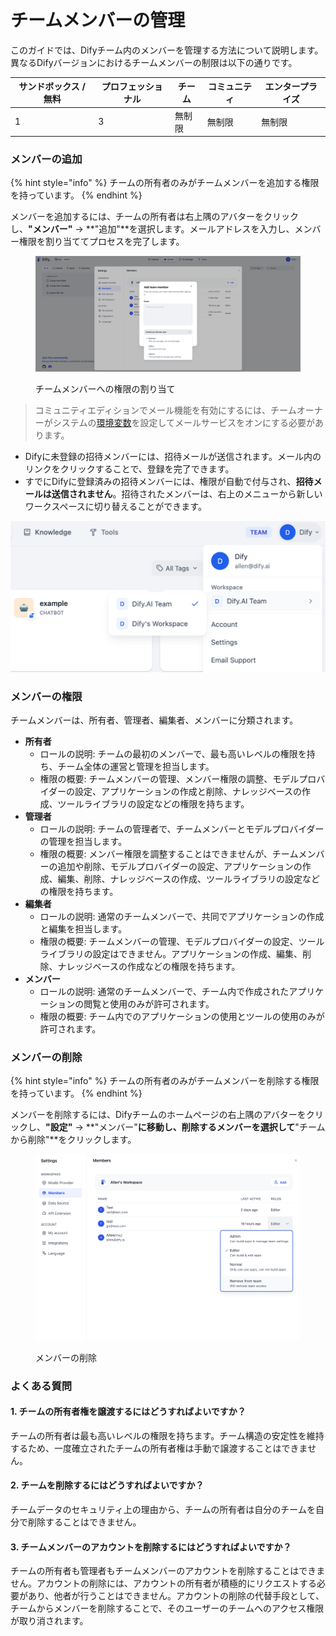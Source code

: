# チームメンバーの管理

このガイドでは、Difyチーム内のメンバーを管理する方法について説明します。異なるDifyバージョンにおけるチームメンバーの制限は以下の通りです。

| サンドボックス / 無料 | プロフェッショナル | チーム | コミュニティ | エンタープライズ |
| ------------ | --------- | --- | ------ | -------- |
| 1            | 3         | 無制限 | 無制限    | 無制限      |

### メンバーの追加

{% hint style="info" %}
チームの所有者のみがチームメンバーを追加する権限を持っています。
{% endhint %}

メンバーを追加するには、チームの所有者は右上隅のアバターをクリックし、**"メンバー"** → \*\*"追加"\*\*を選択します。メールアドレスを入力し、メンバー権限を割り当ててプロセスを完了します。

<figure><img src="../../.gitbook/assets/team-members-management-01.png" alt=""><figcaption><p>チームメンバーへの権限の割り当て</p></figcaption></figure>

> コミュニティエディションでメール機能を有効にするには、チームオーナーがシステムの[環境変数](../../getting-started/install-self-hosted/environments)を設定してメールサービスをオンにする必要があります。

- Difyに未登録の招待メンバーには、招待メールが送信されます。メール内のリンクをクリックすることで、登録を完了できます。
- すでにDifyに登録済みの招待メンバーには、権限が自動で付与され、**招待メールは送信されません**。招待されたメンバーは、右上のメニューから新しいワークスペースに切り替えることができます。

![](../../../img/switch-workspace.png)

### メンバーの権限

チームメンバーは、所有者、管理者、編集者、メンバーに分類されます。

* **所有者**
  * ロールの説明: チームの最初のメンバーで、最も高いレベルの権限を持ち、チーム全体の運営と管理を担当します。
  * 権限の概要: チームメンバーの管理、メンバー権限の調整、モデルプロバイダーの設定、アプリケーションの作成と削除、ナレッジベースの作成、ツールライブラリの設定などの権限を持ちます。
* **管理者**
  * ロールの説明: チームの管理者で、チームメンバーとモデルプロバイダーの管理を担当します。
  * 権限の概要: メンバー権限を調整することはできませんが、チームメンバーの追加や削除、モデルプロバイダーの設定、アプリケーションの作成、編集、削除、ナレッジベースの作成、ツールライブラリの設定などの権限を持ちます。
* **編集者**
  * ロールの説明: 通常のチームメンバーで、共同でアプリケーションの作成と編集を担当します。
  * 権限の概要: チームメンバーの管理、モデルプロバイダーの設定、ツールライブラリの設定はできません。アプリケーションの作成、編集、削除、ナレッジベースの作成などの権限を持ちます。
* **メンバー**
  * ロールの説明: 通常のチームメンバーで、チーム内で作成されたアプリケーションの閲覧と使用のみが許可されます。
  * 権限の概要: チーム内でのアプリケーションの使用とツールの使用のみが許可されます。

### メンバーの削除

{% hint style="info" %}
チームの所有者のみがチームメンバーを削除する権限を持っています。
{% endhint %}

メンバーを削除するには、Difyチームのホームページの右上隅のアバターをクリックし、**"設定"** → \*\*"メンバー"**に移動し、削除するメンバーを選択して**"チームから削除"\*\*をクリックします。

<figure><img src="../../.gitbook/assets/team-members-management-02.png" alt=""><figcaption><p>メンバーの削除</p></figcaption></figure>

### よくある質問

#### 1. チームの所有者権を譲渡するにはどうすればよいですか？

チームの所有者は最も高いレベルの権限を持ちます。チーム構造の安定性を維持するため、一度確立されたチームの所有者権は手動で譲渡することはできません。

#### 2. チームを削除するにはどうすればよいですか？

チームデータのセキュリティ上の理由から、チームの所有者は自分のチームを自分で削除することはできません。

#### 3. チームメンバーのアカウントを削除するにはどうすればよいですか？

チームの所有者も管理者もチームメンバーのアカウントを削除することはできません。アカウントの削除には、アカウントの所有者が積極的にリクエストする必要があり、他者が行うことはできません。アカウントの削除の代替手段として、チームからメンバーを削除することで、そのユーザーのチームへのアクセス権限が取り消されます。
